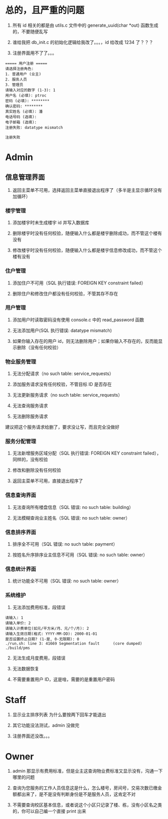 # 总的，且严重的问题

1. 所有 id 相关的都是由 utils.c 文件中的 generate_uuid(char \*out) 函数生成的，不要随便乱写

2. 谁给我把 db_init.c 的初始化逻辑给我改了。。。，id 给改成 1234 了？？？

3. 注册界面用不了了。。。

```
===== 用户注册 =====
请选择注册角色:
1. 普通用户 (业主)
2. 服务人员
3. 管理员
请输入对应的数字 (1-3): 1
用户名 (必填): ptroc
密码 (必填): ********
确认密码: ********
真实姓名 (必填): 潘
电话号码 (选填):
电子邮箱 (选填):
注册失败: datatype mismatch

注册失败
```

# Admin

## 信息管理界面

1. 返回主菜单不可用，选择返回主菜单直接退出程序了（多半是主显示循环没有加循环）

### 楼宇管理

1. 添加楼宇时未生成楼宇 id 并写入数据库

2. 删除楼宇时没有任何校验，随便输入什么都是楼宇删除成功，而不管这个楼有没有

3. 修改楼宇时没有任何校验，随便输入什么都是楼宇信息修改成功，而不管这个楼有没有

### 住户管理

1. 添加住户不可用（SQL 执行错误: FOREIGN KEY constraint failed）

2. 删除住户和修改住户都没有任何校验，不管其存不存在

### 用户管理

1. 添加用户时读取密码没有使用 console.c 中的 read_password 函数

2. 无法添加用户(SQL 执行错误: datatype mismatch)

3. 如果你输入存在的用户 id，则无法删除用户；如果你输入不存在的，反而能显示删除（没有任何校验）

### 物业服务管理

1. 无法分配请求（no such table: service_requests）

2. 添加服务请求没有任何校验，不管目标 ID 是否存在

3. 无法更新服务请求（no such table: service_requests）

4. 无法查询服务请求

5. 无法删除服务请求

建议把这个服务请求给删了，要求没让写，而且完全没做好

### 服务分配管理

1. 无法新增服务区域分配（SQL 执行错误: FOREIGN KEY constraint failed），同样的，没有校验

2. 修改和删除没有任何校验

3. 返回主菜单不可用，直接退出程序了

### 信息查询界面

1. 无法查询所有楼盘信息（SQL 错误: no such table: building）

2. 无法模糊查询业主姓名（SQL 错误: no such table: owner）

### 信息排序界面

1. 排序全不可用（SQL 错误: no such table: payment）

2. 按姓名升序排序业主信息不可用（SQL 错误: no such table: owner）

### 信息统计界面

1. 统计功能全不可用（SQL 错误: no such table: owner）

### 系统维护

1. 无法添加费用标准，段错误

```
请输入: 1
请输入单价: 2
请输入计费单位(如元/平方米/月、元/个/月): 2
请输入生效日期(格式: YYYY-MM-DD): 2000-01-01
是否设置终止日期? (1-是, 0-无限期): 0
./run.sh: line 3: 41669 Segmentation fault      (core dumped) ./build/pms
```

2. 无法生成月度费用，段错误

3. 无法数据恢复

4. 不需要重置用户 ID，这是啥，需要的是重置用户密码

# Staff

1. 显示业主排序列表 为什么要按两下回车才能退出

2. 其它功能没法测试，admin 没做完

3. 注册界面还没改。。。

# Owner

1. admin 那显示有费用标准，但是业主这查询物业费标准又显示没有，沟通一下哪里的问题

2. 查询为您服务的工作人员信息这是什么，怎么楼号，房间号，交易次数已缴金额都出来了，是不是没有判断身份是不是服务人员，这肯定不对

3. 不需要查询校区基本信息，或者说这个小区只记录了楼、栋，没有小区名之类的，你可以自己编一个直接 print 出来

